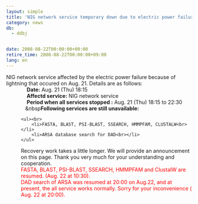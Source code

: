 ```yaml
---
layout: simple
title: 'NIG network service temporary down due to electric power failure.'
category: news
db:
  - ddbj


date: 2008-08-22T00:00:00+09:00
retire_time: 2008-08-22T00:00:00+09:00
lang: en
---
```


<html>NIG network service affected by the electric power failure because of lightning that occured on Aug. 21. Details are as follows:<dd>    <b>Date:</b> Aug. 21 (Thu) 18:15
<dd>    <b>Affectd service:</b> NIG network service
<dd>    <b>Period when all services stopped :</b> Aug. 21 (Thu) 18:15 to 22:30
<dd>   &amp;nbsp<b>Following services are still unavailable:</b><br>

    <ul><br>
        <li>FASTA, BLAST, PSI-BLAST, SSEARCH, HMMPFAM, CLUSTALW<br></li>
        <li>ARSA database search for DAD<br></li>
    </ul>
<dd>Recovery work takes a little longer. We will provide an announcement on this page. Thank you very much for your understanding and cooperation.
<dd>
    <font color="#ff0000">
<dd>FASTA, BLAST, PSI-BLAST, SSEARCH, HMMPFAM and ClustalW are resumed. (Aug. 22 at 10:30).</dd>
</font>
<dd>
    <font color="#ff0000">DAD search of ARSA was resumed at 20:00 on Aug.22, and at present, the all service works normally. Sorry for your inconvenience ( Aug. 22 at 20:00).</font>
</dd>
</dd>
</dd>
</dd>
</dd>
</dd>
</dd>
</html>
